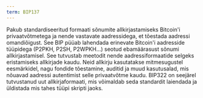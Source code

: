 ```yaml
---
term: BIP137
---
```


Pakub standardiseeritud formaati sõnumite allkirjastamiseks Bitcoin'i privaatvõtmetega ja nende vastavate aadressidega, et tõestada aadressi omandiõigust. See BIP püüab lahendada erinevate Bitcoin'i aadresside tüüpidega (P2PKH, P2SH, P2WPKH...) seotud ebamäärasust sõnumi allkirjastamisel. See tutvustab meetodit nende aadressiformaatide selgeks eristamiseks allkirjade kaudu. Neid allkirju kasutatakse mitmesugustel eesmärkidel, nagu fondide tõestamine, auditid ja muud kasutusalad, mis nõuavad aadressi autentimist selle privaatvõtme kaudu. BIP322 on seejärel tutvustanud uut allkirjaformaati, mis võimaldab seda standardit laiendada ja üldistada mis tahes tüüpi skripti jaoks.